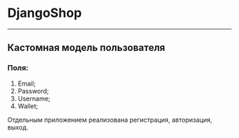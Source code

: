 # DjangoShop
____

## Кастомная модель пользователя
### Поля:
1) Email;
2) Password;
3) Username;
4) Wallet;

Отдельным приложением реализована регистрация, авторизация, выход.
